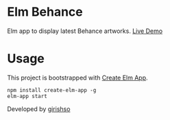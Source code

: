 # Elm Behance

Elm app to display latest Behance artworks. [Live Demo](http://elm-behance.surge.sh/)

# Usage

This project is bootstrapped with [Create Elm App](https://github.com/halfzebra/create-elm-app).

```
npm install create-elm-app -g
elm-app start
```

Developed by [girishso](https://twitter.com/girishso)
